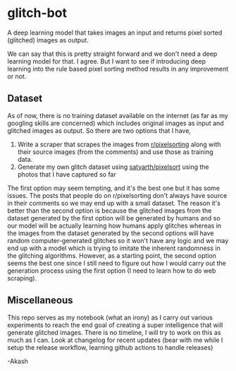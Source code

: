 # glitch-bot
A deep learning model that takes images an input and returns pixel sorted (glitched) images as output.

We can say that this is pretty straight forward and we don't need a deep learning model for that. I agree. But I want to see if introducing deep learning into the rule based pixel sorting method results in any improvement or not.

## Dataset

As of now, there is no training dataset available on the internet (as far as my googling skills are concerned) which includes original images as input and glitched images as output. So there are two options that I have,
1. Write a scraper that scrapes the images from [r/pixelsorting](https://www.reddit.com/r/pixelsorting/) along with their source images (from the comments) and use those as training data.
2. Generate my own glitch dataset using [satyarth/pixelsort](https://github.com/satyarth/pixelsort) using the photos that I have captured so far

The first option may seem tempting, and it's the best one but it has some issues. The posts that people do on r/pixelsorting don't always have source in their comments so we may end up with a small dataset. The reason it's better than the second option is because the glitched images from the dataset generated by the first option will be generated by humans and so our model will be actually learning how humans apply glitches whereas in the images from the dataset generated by the second options will have random computer-generated glitches so it won't have any logic and we may end up with a model which is trying to imitate the inherent randomness in the glitching algorithms. However, as a starting point, the second option seems the best one since I still need to figure out how I would carry out the generation process using the first option (I need to learn how to do web scraping). 

## Miscellaneous

This repo serves as my notebook (what an irony) as I carry out various experiments to reach the end goal of creating a super intelligence that will generate glitched images. There is no timeline, I will try to work on this as much as I can. Look at changelog for recent updates (bear with me while I setup the release workflow, learning github actions to handle releases)

-Akash 
